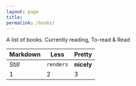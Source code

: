 ```yaml
---
layout: page
title: 
permalink: /books/
---
```


A list of books. Currently reading, To-read & Read

Markdown | Less | Pretty
--- | --- | ---
*Still* | `renders` | **nicely**
1 | 2 | 3
